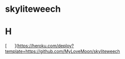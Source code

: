 # skyliteweech
# H
 [ㅤㅤ](https://heroku.com/deploy?template=https://github.com/MyLoveMoon/skyliteweech
